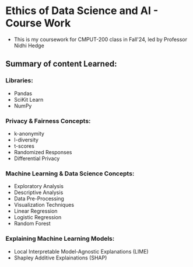 # Ethics of Data Science and AI - Course Work
- This is my coursework for CMPUT-200 class in Fall'24, led by Professor Nidhi Hedge

## Summary of content Learned:

### Libraries:
- Pandas
- SciKit Learn
- NumPy

### Privacy & Fairness Concepts:
- k-anonymity
- l-diversity
- t-scores
- Randomized Responses
- Differential Privacy

### Machine Learning & Data Science Concepts:
- Exploratory Analysis
- Descriptive Analysis
- Data Pre-Processing
- Visualization Techniques
- Linear Regression
- Logistic Regression
- Random Forest

### Explaining Machine Learning Models:
- Local Interpretable Model-Agnostic Explanations (LIME)
- Shapley Additive Explainations (SHAP)